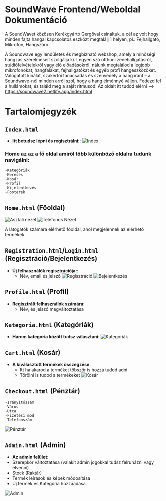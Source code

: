 # SoundWave Frontend/Weboldal Dokumentáció
A SoundWavet közösen Kerékgyártó Gergőval csináltuk, a cél az volt hogy minden fajta hangal kapcsolatos eszközt megtalálj 1 helyen, pl.: Fejhallgató, Mikrofon, Hangszóró.

A Soundwave egy lendületes és megbízható webshop, amely a minőségi hangzás szerelmeseit szolgálja ki. Legyen szó otthoni zenehallgatásról, stúdiófelvételekről vagy élő előadásokról, nálunk megtalálod a legjobb mikrofonokat, hangfalakat, fejhallgatókat és egyéb profi hangeszközöket. Válogatott kínálat, szakértői tanácsadás és szenvedély a hang iránt – a Soundwave-nél minden arról szól, hogy a hang élménnyé váljon. Fedezd fel a hullámokat, és találd meg a saját ritmusod!
Az oldalt itt tudod elérni --> https://soundwave2.netlify.app/index.html
# Tartalomjegyzék

## `Index.html` 
- **Itt betudsz lépni és regisztrálni:**:
![Index]()


### Home az az a fő oldal amiről több különböző oldalra tudunk navigálni:
    -Kategóriák
    -Keresés
    -Kosár
    -Profil
    -Kijelentkezés
    -Footerek

## `Home.html` (Főoldal)


![Asztali nézet](https://snipboard.io/zCYJoe.jpg)
![Telefonos Nézet](https://snipboard.io/rWJfjQ.jpg)

A látogatók számára elérhető főoldal, ahol megjelennek az elérhető termékek


## `Registration.html`/`Login.html` (Regisztráció/Bejelentkezés) 
- **Új felhasználók regisztrációja:**:
    - Név, email és jelszó
![Regisztráció]()
![Bejelentkezés]()

## `Profile.html` (Profil) 
- **Regisztrált felhasználók számára**:
    - Név, és jelszó megváltoztatása

## `Kategoria.html` (Kategóriák) 
- **Három kategória között tudsz választani**:
![Kategóriák]()

## `Cart.html` (Kosár) 
- **A kiválasztott termékek összegzése**:
   - Itt ha akarod a terméket töbször is hozzá tudod adni
   - Törölni is tudod a termékeket
  ![Kosár]()

## `Checkout.html` (Pénztár)
    -Irányítószám
    -Város
    -Utca
    -Fizetési mód
    -Telefonszám
![Pénztár]()

## `Admin.html` (Admin)
- **Az admin felület**:
- Szerepkör változtatása (valakit admin jogokkal tudsz felruházni vagy elvenni)
- Stock (Raktár)
- Termék leírások és képek módosítása
- Új termék és Kategória hozzáadása

![Admin]()
  
